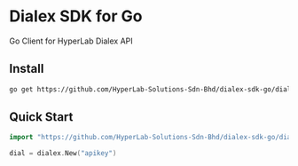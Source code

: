 # Dialex SDK for Go
Go Client for HyperLab Dialex API  

## Install  
```bash
go get https://github.com/HyperLab-Solutions-Sdn-Bhd/dialex-sdk-go/dialex
```  

## Quick Start  
```go
import "https://github.com/HyperLab-Solutions-Sdn-Bhd/dialex-sdk-go/dialex"

dial = dialex.New("apikey")
```
